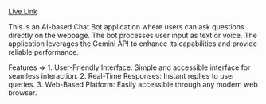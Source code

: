 [Live Link](https://voiceflow.netlify.app/)

This is an AI-based Chat Bot application where users can ask questions directly on the webpage. The bot processes user input as text or voice. The application leverages the Gemini API to enhance its capabilities and provide reliable performance.

Features =>
    1. User-Friendly Interface: Simple and accessible interface for seamless interaction.
    2. Real-Time Responses: Instant replies to user queries.
    3. Web-Based Platform: Easily accessible through any modern web browser.


